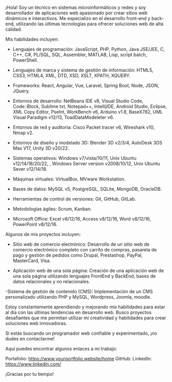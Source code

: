 ¡Hola! Soy un técnico en sistemas microinformáticos y redes y soy desarrollador de aplicaciones web apasionado por crear sitios web dinámicos e interactivos. Me especializo en el desarrollo front-end y back-end, utilizando las últimas tecnologías para ofrecer soluciones web de alta calidad.

Mis habilidades incluyen:

- Lenguajes de programación: JavaScript, PHP, Python, Java JSE/JEE, C, C++, C#, PL/SQL, SQL, Assembler, MATLAB, Lisp, script batch, PowerShell.
  
- Lenguajes de marca y sistema de gestión de información: HTML5, CSS3, HTML4, XML, DTD, XSD, XSLT, XPATH, XQUERY.
  
- Frameworks: React, Angular, Vue, Laravel, Spring Boot, Node, JSON, JQuery.
  
- Entornos de desarrollo: NetBeans IDE v8, Visual Studio Code, Code::Block, Sublime txt, Notepad++, IntellijIDE, Android Studio, Eclipse, XML Copy Editor, PseInt, WorkBench v6, Arduino v1.8, BaseX782, UML Visual Paradigm v12/13, ToadDataModeleter v6.
  
- Entornos de red y auditoria: Cisco Packet tracer v6, Wireshark v10, Nmap v2.
  
- Entornos de diseño y modelado 3D: Blender 3D v2/3/4, AutoDesk 3DS Max V17, Unity 3D v20/22.
  
- Sistemas operativos: Windows v7/vista/10/11, Unix Ubuntu v12/14/18/20/22, , Windows Server version v2008/10/12, Unix Ubuntu Sever v12/14/18.
  
- Máquinas virtuales: VirtualBox, MVware Workstation.
  
- Bases de datos: MySQL v5, PostgreSQL, SQLite, MongoDB, OracleDB.
  
- Herramientas de control de versiones: Git, GitHub, GitLab.
  
- Metodologías ágiles: Scrum, Kanban.
  
- Microsoft Office: Excel v8/12/16, Access v8/12/16, Word v8/12/16, PowerPoint v8/12/16.

Algunos de mis proyectos incluyen:

- Sitio web de comercio electrónico: Desarrollo de un sitio web de comercio electrónico completo con carrito de compras, pasarela de pago y gestión de pedidos como Drupal, Prestashop, PayPal, MasterCard, Visa.

- Aplicación web de una sola página: Creación de una aplicación web de una sola página utilizando lenguajes FrontEnd y BackEnd, bases de datos relacionales y no relacionales.
  
-Sistema de gestión de contenido (CMS): Implementación de un CMS personalizado utilizando PHP y MySQL, Wordpress, Joomla, moodle.

Estoy constantemente aprendiendo y mejorando mis habilidades para estar al día con las últimas tendencias en desarrollo web. Busco proyectos desafiantes que me permitan utilizar mi creatividad y habilidades para crear soluciones web innovadoras.

Si estás buscando un programador web confiable y experimentado, ¡no dudes en contactarme!

Aquí puedes encontrar algunos enlaces a mi trabajo:

Portafolio: https://www.yourportfolio.website/home
GitHub: 
LinkedIn: https://www.linkedin.com/

¡Gracias por tu tiempo!
